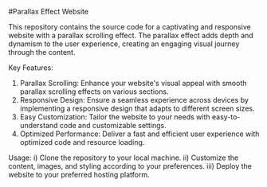 #Parallax Effect Website

This repository contains the source code for a captivating and responsive website with a parallax scrolling effect. The parallax effect adds depth and dynamism to the user experience, creating an engaging visual journey through the content.

Key Features:

1) Parallax Scrolling: Enhance your website's visual appeal with smooth parallax scrolling effects on various sections. 
2) Responsive Design: Ensure a seamless experience across devices by implementing a responsive design that adapts to different screen sizes. 
3) Easy Customization: Tailor the website to your needs with easy-to-understand code and customizable settings. 
4) Optimized Performance: Deliver a fast and efficient user experience with optimized code and resource loading. 

Usage:
i) Clone the repository to your local machine.
ii) Customize the content, images, and styling according to your preferences.
iii) Deploy the website to your preferred hosting platform.
